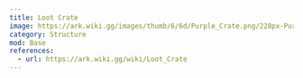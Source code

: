 ```yaml
---
title: Loot Crate
image: https://ark.wiki.gg/images/thumb/6/6d/Purple_Crate.png/228px-Purple_Crate.png
category: Structure
mod: Base
references:
  - url: https://ark.wiki.gg/wiki/Loot_Crate
---
```

